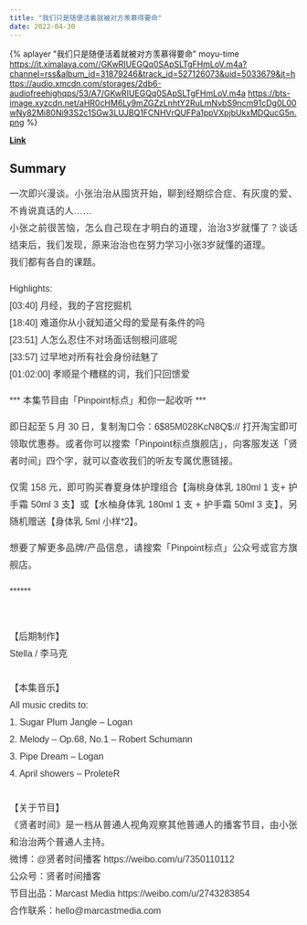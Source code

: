 ```yaml
---
title: "我们只是随便活着就被对方羡慕得要命"
date: 2022-04-30
---
```


{% aplayer "我们只是随便活着就被对方羡慕得要命" moyu-time  https://jt.ximalaya.com//GKwRIUEGQq0SApSLTgFHmLoV.m4a?channel=rss&album_id=31879246&track_id=527126073&uid=5033679&jt=https://audio.xmcdn.com/storages/2db6-audiofreehighqps/53/A7/GKwRIUEGQq0SApSLTgFHmLoV.m4a https://bts-image.xyzcdn.net/aHR0cHM6Ly9mZGZzLnhtY2RuLmNvbS9ncm91cDg0L00wNy82Mi80Ni93S2c1SGw3LUJBQ1FCNHVrQUFPa1ppVXpjbUkxMDQucG5n.png %}

**[Link](https://www.xiaoyuzhoufm.com/episode/626cef5f67427058b8457ef5)**

## Summary
<p style="color: #333333; font-weight: normal; font-size: 16px; line-height: 30px; font-family: Helvetica,Arial,sans-serif; text-align: justify;">一次即兴漫谈。小张治治从囤货开始，聊到经期综合症、有灰度的爱、不肯说真话的人……<br />小张之前很苦恼，怎么自己现在才明白的道理，治治3岁就懂了？谈话结束后，我们发现，原来治治也在努力学习小张3岁就懂的道理。<br />我们都有各自的课题。</p><p style="color: #333333; font-weight: normal; font-size: 16px; line-height: 30px; font-family: Helvetica,Arial,sans-serif; text-align: justify;">Highlights:<br />[03:40] 月经，我的子宫挖掘机<br />[18:40] 难道你从小就知道父母的爱是有条件的吗<br />[23:51] 人怎么忍住不对场面话刨根问底呢<br />[33:57] 过早地对所有社会身份祛魅了<br />[01:02:00] 孝顺是个糟糕的词，我们只回馈爱</p><p style="color: #333333; font-weight: normal; font-size: 16px; line-height: 30px; font-family: Helvetica,Arial,sans-serif; text-align: justify;">*** 本集节目由「Pinpoint标点」和你一起收听 ***<br /></p><p style="color: #333333; font-weight: normal; font-size: 16px; line-height: 30px; font-family: Helvetica,Arial,sans-serif; text-align: justify;">即日起至 5 月 30 日，复制淘口令：6$85M028KcN8Q$:// 打开淘宝即可领取优惠券。或者你可以搜索「Pinpoint标点旗舰店」，向客服发送「贤者时间」四个字，就可以查收我们的听友专属优惠链接。<br /></p><p style="color: #333333; font-weight: normal; font-size: 16px; line-height: 30px; font-family: Helvetica,Arial,sans-serif; text-align: justify;">仅需 158 元，即可购买春夏身体护理组合【海桃身体乳 180ml 1 支+ 护手霜 50ml 3 支】或【水柚身体乳 180ml 1 支 + 护手霜 50ml 3 支】，另随机赠送【身体乳 5ml 小样*2】。<br /></p><p style="color: #333333; font-weight: normal; font-size: 16px; line-height: 30px; font-family: Helvetica,Arial,sans-serif; text-align: justify;">想要了解更多品牌/产品信息，请搜索「Pinpoint标点」公众号或官方旗舰店。<br /></p><p style="color: #333333; font-weight: normal; font-size: 16px; line-height: 30px; font-family: Helvetica,Arial,sans-serif; text-align: justify;">******</p><span><br /></span><p style="color: #333333; font-weight: normal; font-size: 16px; line-height: 30px; font-family: Helvetica,Arial,sans-serif; text-align: justify;">【后期制作】<br />Stella / 李马克<br /><br />【本集音乐】<br />All music credits to:<br />1. Sugar Plum Jangle – Logan<br />2. Melody – Op.68, No.1 – Robert Schumann<br />3. Pipe Dream – Logan<br />4. April showers – ProleteR <br /><br />【关于节目】<br />《贤者时间》是一档从普通人视角观察其他普通人的播客节目，由小张和治治两个普通人主持。<br />微博：@贤者时间播客 https://weibo.com/u/7350110112 <br />公众号：贤者时间播客<br />节目出品：Marcast Media https://weibo.com/u/2743283854<br />合作联系：hello@marcastmedia.com<br /></p>
    